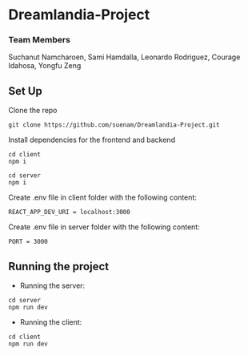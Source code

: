 # Dreamlandia-Project

### Team Members
Suchanut Namcharoen, Sami Hamdalla, Leonardo Rodriguez, Courage Idahosa, Yongfu Zeng

## Set Up
 Clone the repo
```
git clone https://github.com/suenam/Dreamlandia-Project.git
```

Install dependencies for the frontend and backend
```
cd client
npm i
```
```
cd server
npm i
```

Create .env file in client folder with the following content:
```
REACT_APP_DEV_URI = localhost:3000
```

Create .env file in server folder with the following content:
```
PORT = 3000
```

## Running the project
- Running the server: 
```
cd server
npm run dev
```
- Running the client: 
```
cd client
npm run dev
```
